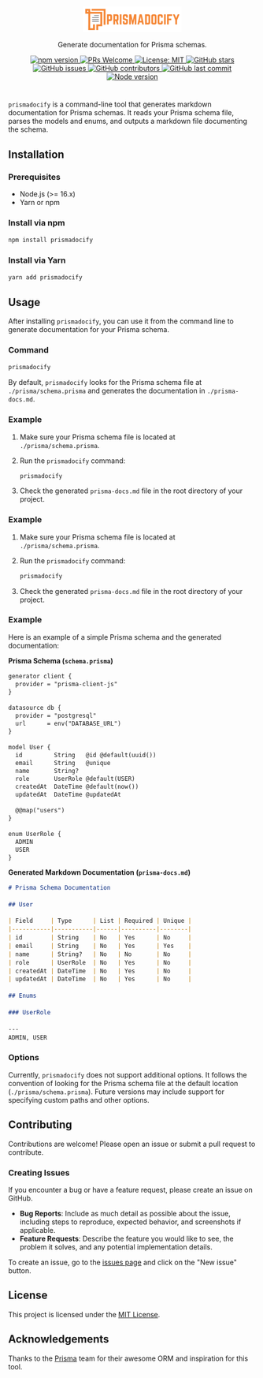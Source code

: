 <p align="center">
  <img src="./assets/logo.png" width="200" alt="Logo">
</p>

<div align="center">
  <p>Generate documentation for Prisma schemas.</p>
</div>

<div align="center">
  <a href="https://www.npmjs.com/package/prismadocify">
    <img src="https://img.shields.io/npm/v/prismadocify.svg" alt="npm version">
  </a>
  <a href="https://github.com/fahimahammed/prismadocify/pulls">
    <img src="https://img.shields.io/badge/PRs-welcome-brightgreen.svg" alt="PRs Welcome">
  </a>
  <!-- <a href="https://www.npmjs.com/package/prismadocify">
    <img src="https://img.shields.io/npm/dm/prismadocify.svg" alt="npm downloads">
  </a> -->
  <a href="https://opensource.org/licenses/MIT">
    <img src="https://img.shields.io/badge/license-MIT-blue.svg" alt="License: MIT">
  </a>
  </a>
  <a href="https://github.com/fahimahammed/prismadocify">
    <img src="https://img.shields.io/github/stars/fahimahammed/prismadocify.svg" alt="GitHub stars">
  </a>
  <a href="https://github.com/fahimahammed/prismadocify/issues">
    <img src="https://img.shields.io/github/issues/fahimahammed/prismadocify.svg" alt="GitHub issues">
  </a>
  <a href="https://github.com/fahimahammed/prismadocify">
    <img src="https://img.shields.io/github/contributors/fahimahammed/prismadocify.svg" alt="GitHub contributors">
  </a>
  <a href="https://github.com/fahimahammed/prismadocify">
    <img src="https://img.shields.io/github/last-commit/fahimahammed/prismadocify.svg" alt="GitHub last commit">
  </a>
  <a href="https://nodejs.org">
    <img src="https://img.shields.io/badge/node-%3E%3D%2016.x-brightgreen.svg" alt="Node version">
  </a>
</div>


#

`prismadocify` is a command-line tool that generates markdown documentation for Prisma schemas. It reads your Prisma schema file, parses the models and enums, and outputs a markdown file documenting the schema.

## Installation

### Prerequisites

- Node.js (>= 16.x)
- Yarn or npm

### Install via npm

```bash
npm install prismadocify
```

### Install via Yarn

```bash
yarn add prismadocify
```

## Usage

After installing `prismadocify`, you can use it from the command line to generate documentation for your Prisma schema.

### Command

```bash
prismadocify
```

By default, `prismadocify` looks for the Prisma schema file at `./prisma/schema.prisma` and generates the documentation in `./prisma-docs.md`.

### Example

1. Make sure your Prisma schema file is located at `./prisma/schema.prisma`.

2. Run the `prismadocify` command:

   ```bash
   prismadocify
   ```

3. Check the generated `prisma-docs.md` file in the root directory of your project.

### Example

1. Make sure your Prisma schema file is located at `./prisma/schema.prisma`.

2. Run the `prismadocify` command:

   ```bash
   prismadocify
   ```

3. Check the generated `prisma-docs.md` file in the root directory of your project.

### Example

Here is an example of a simple Prisma schema and the generated documentation:

**Prisma Schema (`schema.prisma`)**

```prisma
generator client {
  provider = "prisma-client-js"
}

datasource db {
  provider = "postgresql"
  url      = env("DATABASE_URL")
}

model User {
  id         String   @id @default(uuid())
  email      String   @unique
  name       String?
  role       UserRole @default(USER)
  createdAt  DateTime @default(now())
  updatedAt  DateTime @updatedAt

  @@map("users")
}

enum UserRole {
  ADMIN
  USER
}
```

**Generated Markdown Documentation (`prisma-docs.md`)**

```markdown
# Prisma Schema Documentation

## User

| Field     | Type      | List | Required | Unique |
|-----------|-----------|------|----------|--------|
| id        | String    | No   | Yes      | No     |
| email     | String    | No   | Yes      | Yes    |
| name      | String?   | No   | No       | No     |
| role      | UserRole  | No   | Yes      | No     |
| createdAt | DateTime  | No   | Yes      | No     |
| updatedAt | DateTime  | No   | Yes      | No     |

## Enums

### UserRole

---
ADMIN, USER
```

### Options

Currently, `prismadocify` does not support additional options. It follows the convention of looking for the Prisma schema file at the default location (`./prisma/schema.prisma`). Future versions may include support for specifying custom paths and other options.


## Contributing

Contributions are welcome! Please open an issue or submit a pull request to contribute.

### Creating Issues

If you encounter a bug or have a feature request, please create an issue on GitHub.

- **Bug Reports**: Include as much detail as possible about the issue, including steps to reproduce, expected behavior, and screenshots if applicable.
- **Feature Requests**: Describe the feature you would like to see, the problem it solves, and any potential implementation details.

To create an issue, go to the [issues page](https://github.com/fahimahammed/prismadocify/issues) and click on the "New issue" button.


## License

This project is licensed under the [MIT License](./LICENSE).


## Acknowledgements

Thanks to the [Prisma](https://github.com/prisma/prisma) team for their awesome ORM and inspiration for this tool.



